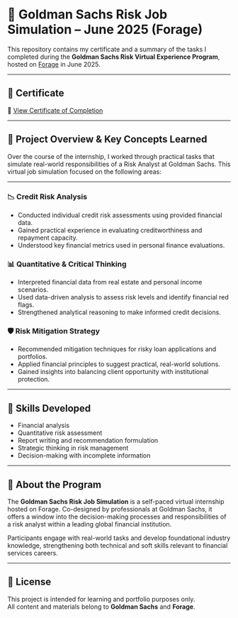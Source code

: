 # 🏦 Goldman Sachs Risk Job Simulation – June 2025 (Forage)

This repository contains my certificate and a summary of the tasks I completed during the **Goldman Sachs Risk Virtual Experience Program**, hosted on [Forage](https://www.theforage.com/) in June 2025.

---

## 📜 Certificate

📄 [View Certificate of Completion](https://github.com/sanghamithraov/Goldman-sachs-virtual-internship/blob/main/Certificate%20of%20completion.pdf)

---

## 🧠 Project Overview & Key Concepts Learned

Over the course of the internship, I worked through practical tasks that simulate real-world responsibilities of a Risk Analyst at Goldman Sachs. This virtual job simulation focused on the following areas:

---

### 📉 Credit Risk Analysis

- Conducted individual credit risk assessments using provided financial data.
- Gained practical experience in evaluating creditworthiness and repayment capacity.
- Understood key financial metrics used in personal finance evaluations.

### 📊 Quantitative & Critical Thinking

- Interpreted financial data from real estate and personal income scenarios.
- Used data-driven analysis to assess risk levels and identify financial red flags.
- Strengthened analytical reasoning to make informed credit decisions.

### 🛡️ Risk Mitigation Strategy

- Recommended mitigation techniques for risky loan applications and portfolios.
- Applied financial principles to suggest practical, real-world solutions.
- Gained insights into balancing client opportunity with institutional protection.

---

## 🧰 Skills Developed

- Financial analysis
- Quantitative risk assessment
- Report writing and recommendation formulation
- Strategic thinking in risk management
- Decision-making with incomplete information

---

## 📌 About the Program

The **Goldman Sachs Risk Job Simulation** is a self-paced virtual internship hosted on Forage. Co-designed by professionals at Goldman Sachs, it offers a window into the decision-making processes and responsibilities of a risk analyst within a leading global financial institution.

Participants engage with real-world tasks and develop foundational industry knowledge, strengthening both technical and soft skills relevant to financial services careers.

---




## 📎 License

This project is intended for learning and portfolio purposes only.  
All content and materials belong to **Goldman Sachs** and **Forage**.
